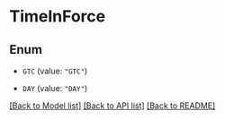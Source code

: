 # TimeInForce

## Enum


* `GTC` (value: `"GTC"`)

* `DAY` (value: `"DAY"`)


[[Back to Model list]](../README.md#documentation-for-models) [[Back to API list]](../README.md#documentation-for-api-endpoints) [[Back to README]](../README.md)


